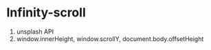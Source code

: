 # Infinity-scroll

  1. unsplash API
  2. window.innerHeight, window.scrollY, document.body.offsetHeight
